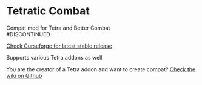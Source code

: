 # Tetratic Combat
Compat mod for Tetra and Better Combat  
#DISCONTINUED

[Check Curseforge for latest stable release](https://www.curseforge.com/minecraft/mc-mods/tetratic-combat)

Supports various Tetra addons as well

You are the creator of a Tetra addon and want to create compat?
[Check the wiki on Github](https://github.com/AceTheEldritchKing/tetratic_combat/wiki)
